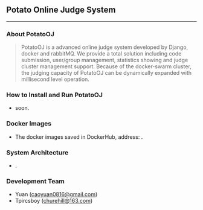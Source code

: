 ## Potato Online Judge System

---------------------------

### About PotatoOJ
> PotatoOJ is a advanced online judge system developed by Django, docker and rabbitMQ. We provide a total solution including code submission, user/group management, statistics showing and judge cluster management support. Because of the docker-swarm cluster, the judging capacity of PotatoOJ can be dynamically expanded with millisecond level operation.

### How to Install and Run PotatoOJ
* soon.

### Docker Images
* The docker images saved in DockerHub, address: .

### System Architecture
* .

### Development Team
* Yuan (caoyuan0816@gmail.com)
* Tpircsboy (churehill@163.com)
